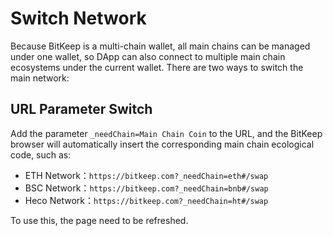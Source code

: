 # Switch Network

Because BitKeep is a multi-chain wallet, all main chains can be managed under one wallet, so DApp can also connect to multiple main chain ecosystems under the current wallet.
There are two ways to switch the main network:

## URL Parameter Switch

Add the parameter `_needChain=Main Chain Coin` to the URL, and the BitKeep browser will automatically insert the corresponding main chain ecological code, such as:

- ETH Network：`https://bitkeep.com?_needChain=eth#/swap`
- BSC Network：`https://bitkeep.com?_needChain=bnb#/swap`
- Heco Network：`https://bitkeep.com?_needChain=ht#/swap`

To use this, the page need to be refreshed.

<!-- ## Function Call

use `wallet_switchEthereumChain/wallet_addEthereumChain`

BitKeep has integrated the above two methods of Metamask, and you can switch between ETH and EVM networks by calling this method;

::: tip
There are two ways to determine whether it is in the BitKeep browser: whether the userAgent contains BitKeep, or window.isBitKeep
::: -->